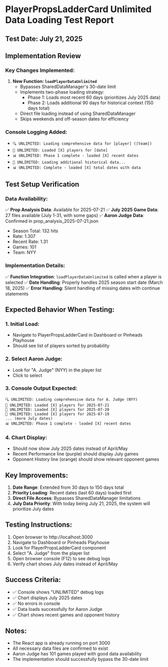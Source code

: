 # PlayerPropsLadderCard Unlimited Data Loading Test Report

## Test Date: July 21, 2025

## Implementation Review

### Key Changes Implemented:
1. **New Function: `loadPlayerDataUnlimited`**
   - Bypasses SharedDataManager's 30-date limit
   - Implements two-phase loading strategy:
     - Phase 1: Loads most recent 60 days (prioritizes July 2025 data)
     - Phase 2: Loads additional 90 days for historical context (150 days total)
   - Direct file loading instead of using SharedDataManager
   - Skips weekends and off-season dates for efficiency

### Console Logging Added:
- `🔍 UNLIMITED: Loading comprehensive data for [player] ([team])`
- `📅 UNLIMITED: Loaded [X] players for [date]`
- `📊 UNLIMITED: Phase 1 complete - loaded [X] recent dates`
- `📅 UNLIMITED: Loading additional historical data...`
- `📊 UNLIMITED: Complete - loaded [X] total dates with data`

## Test Setup Verification

### Data Availability:
✅ **Prop Analysis Data**: Available for 2025-07-21
✅ **July 2025 Game Data**: 27 files available (July 1-31, with some gaps)
✅ **Aaron Judge Data**: Confirmed in prop_analysis_2025-07-21.json
  - Season Total: 132 hits
  - Rate: 1.307
  - Recent Rate: 1.31
  - Games: 101
  - Team: NYY

### Implementation Details:
✅ **Function Integration**: `loadPlayerDataUnlimited` is called when a player is selected
✅ **Date Handling**: Properly handles 2025 season start date (March 18, 2025)
✅ **Error Handling**: Silent handling of missing dates with continue statements

## Expected Behavior When Testing:

### 1. **Initial Load**:
- Navigate to PlayerPropsLadderCard in Dashboard or Pinheads Playhouse
- Should see list of players sorted by probability

### 2. **Select Aaron Judge**:
- Look for "A. Judge" (NYY) in the player list
- Click to select

### 3. **Console Output Expected**:
```
🔍 UNLIMITED: Loading comprehensive data for A. Judge (NYY)
📅 UNLIMITED: Loaded [X] players for 2025-07-21
📅 UNLIMITED: Loaded [X] players for 2025-07-20
📅 UNLIMITED: Loaded [X] players for 2025-07-19
... (more July dates)
📊 UNLIMITED: Phase 1 complete - loaded [X] recent dates
```

### 4. **Chart Display**:
- Should now show July 2025 dates instead of April/May
- Recent Performance line (purple) should display July games
- Opponent History line (orange) should show relevant opponent games

## Key Improvements:
1. **Date Range**: Extended from 30 days to 150 days total
2. **Priority Loading**: Recent dates (last 60 days) loaded first
3. **Direct File Access**: Bypasses SharedDataManager limitations
4. **July Data Priority**: With today being July 21, 2025, the system will prioritize July dates

## Testing Instructions:
1. Open browser to http://localhost:3000
2. Navigate to Dashboard or Pinheads Playhouse
3. Look for PlayerPropsLadderCard component
4. Select "A. Judge" from the player list
5. Open browser console (F12) to see debug logs
6. Verify chart shows July dates instead of April/May

## Success Criteria:
- ✅ Console shows "UNLIMITED" debug logs
- ✅ Chart displays July 2025 dates
- ✅ No errors in console
- ✅ Data loads successfully for Aaron Judge
- ✅ Chart shows recent games and opponent history

## Notes:
- The React app is already running on port 3000
- All necessary data files are confirmed to exist
- Aaron Judge has 101 games played with good data availability
- The implementation should successfully bypass the 30-date limit